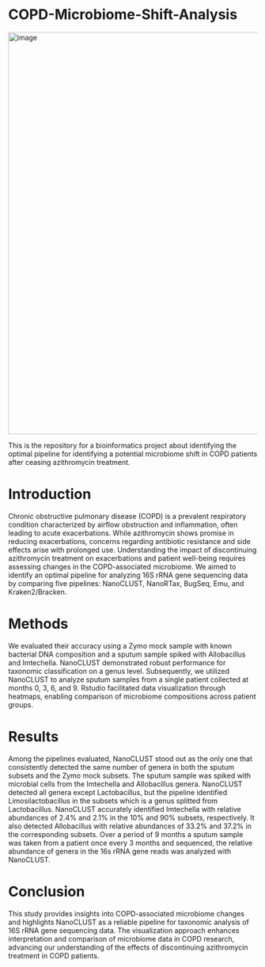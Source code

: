 # COPD-Microbiome-Shift-Analysis
<img width="812" alt="image" src="https://github.com/BirgitRijvers/COPD-Microbiome-Shift-Analysis/assets/126883391/ef7643ec-7762-463c-a389-09d1efb31ee2">


This is the repository for a bioinformatics project about identifying the optimal pipeline for identifying a potential microbiome shift in COPD patients after ceasing azithromycin treatment.

# Introduction 
Chronic obstructive pulmonary disease (COPD) is a prevalent respiratory condition characterized by airflow obstruction and inflammation, often leading to acute exacerbations. While azithromycin shows promise in reducing exacerbations, concerns regarding antibiotic resistance and side effects arise with prolonged use. Understanding the impact of discontinuing azithromycin treatment on exacerbations and patient well-being requires assessing changes in the COPD-associated microbiome. We aimed to identify an optimal pipeline for analyzing 16S rRNA gene sequencing data by comparing five pipelines: NanoCLUST, NanoRTax, BugSeq, Emu, and Kraken2/Bracken. 
# Methods
We evaluated their accuracy using a Zymo mock sample with known bacterial DNA composition and a sputum sample spiked with Allobacillus and Imtechella. NanoCLUST demonstrated robust performance for taxonomic classification on a genus level. Subsequently, we utilized NanoCLUST to analyze sputum samples from a single patient collected at months 0, 3, 6, and 9. Rstudio facilitated data visualization through heatmaps, enabling comparison of microbiome compositions across patient groups. 
# Results
Among the pipelines evaluated, NanoCLUST stood out as the only one that consistently detected the same number of genera in both the sputum subsets and the Zymo mock subsets. The sputum sample was spiked with microbial cells from the Imtechella and Allobacillus genera. NanoCLUST detected all genera except Lactobacillus, but the pipeline identified Limosilactobacillus in the subsets which is a genus splitted from Lactobacillus. NanoCLUST accurately identified Imtechella with relative abundances of 2.4% and 2.1% in the 10% and 90% subsets, respectively. It also detected Allobacillus with relative abundances of 33.2% and 37.2% in the corresponding subsets. Over a period of 9 months a sputum sample was taken from a patient once every 3 months and sequenced, the relative abundance of genera in the 16s rRNA gene reads was analyzed with NanoCLUST. 
# Conclusion
This study provides insights into COPD-associated microbiome changes and highlights NanoCLUST as a reliable pipeline for taxonomic analysis of 16S rRNA gene sequencing data. The visualization approach enhances interpretation and comparison of microbiome data in COPD research, advancing our understanding of the effects of discontinuing azithromycin treatment in COPD patients. 
